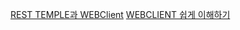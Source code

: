 [REST TEMPLE과 WEBClient](https://tecoble.techcourse.co.kr/post/2021-07-25-resttemplate-webclient/)
[WEBCLIENT 쉽게 이해하기](https://happycloud-lee.tistory.com/220)